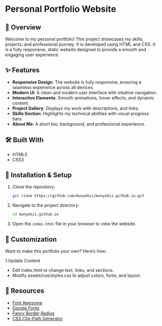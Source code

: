 # Personal Portfolio Website

## 📌 Overview

Welcome to my personal portfolio! This project showcases my skills, projects, and professional journey. It is developed using HTML and CSS.
It is a fully responsive, static website designed to provide a smooth and engaging user experience.

## ✨ Features

- **Responsive Design**: The website is fully responsive, ensuring a seamless experience across all devices.
- **Modern UI**: A clean and modern user interface with intuitive navigation.
- **Interactive Elements**: Smooth animations, hover effects, and dynamic content.
- **Project Gallery**: Displays my work with descriptions, and links.
- **Skills Section**: Highlights my technical abilities with visual progress bars.
- **About Me**: A short bio, background, and professional experience.

## 🛠️ Built With

- HTML5
- CSS3

## 🚀 Installation & Setup

1. Clone the repository:
   ```bash
   git clone https://github.com/munyokii/munyokii.github.io.git
   ```
2. Navigate to the project directory:
   ```bash
   cd munyokii.github.io
   ```
3. Open the `index.html` file in your browser to view the website.


## 🎨 Customization

Want to make this portfolio your own? Here’s how:

1.Update Content

  - Edit index.html to change text, links, and sections.
  - Modify assets/css/styles.css to adjust colors, fonts, and layout.

## 📁 Resources

- [Font Awesome](https://fontawesome.com/)
- [Google Fonts](https://fonts.google.com/)
- [Fancy Border Radius](https://9elements.github.io/fancy-border-radius/)
- [CSS Clip-Path Generator](https://www.cssportal.com/css-clip-path-generator/)